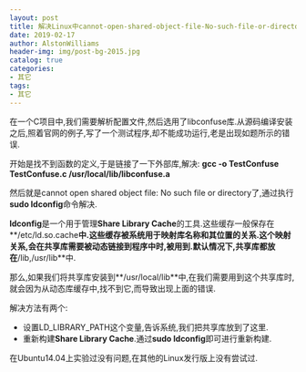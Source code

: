 ```yaml
---
layout: post
title: 解决Linux中cannot-open-shared-object-file-No-such-file-or-directory
date: 2019-02-17
author: AlstonWilliams
header-img: img/post-bg-2015.jpg
catalog: true
categories:
- 其它
tags:
- 其它
---
```

在一个C项目中,我们需要解析配置文件,然后选用了libconfuse库.从源码编译安装之后,照着官网的例子,写了一个测试程序,却不能成功运行,老是出现如题所示的错误.

开始是找不到函数的定义,于是链接了一下外部库,解决:
**gcc -o TestConfuse TestConfuse.c /usr/local/lib/libconfuse.a**

然后就是cannot open shared object file: No such file or directory了,通过执行**sudo ldconfig**命令解决.

**ldconfig**是一个用于管理**Share Library Cache**的工具.这些缓存一般保存在**/etc/ld.so.cache**中.这些缓存被系统用于映射库名称和其位置的关系.这个映射关系,会在共享库需要被动态链接到程序中时,被用到.默认情况下,共享库都放在**/lib,/usr/lib**中.

那么,如果我们将共享库安装到**/usr/local/lib**中,在我们需要用到这个共享库时,就会因为从动态库缓存中,找不到它,而导致出现上面的错误.

解决方法有两个:
- 设置LD_LIBRARY_PATH这个变量,告诉系统,我们把共享库放到了这里.
- 重新构建**Share Library Cache**.通过**sudo ldconfig**即可进行重新构建.

在Ubuntu14.04上实验过没有问题,在其他的Linux发行版上没有尝试过.
